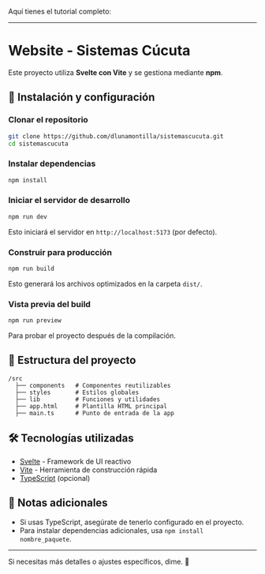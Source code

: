 Aquí tienes el tutorial completo:  

---  

# Website - Sistemas Cúcuta  

Este proyecto utiliza **Svelte con Vite** y se gestiona mediante **npm**.  

## 🚀 Instalación y configuración  

###  Clonar el repositorio  
```bash
git clone https://github.com/dlunamontilla/sistemascucuta.git
cd sistemascucuta
```

### Instalar dependencias  
```bash
npm install
```

### Iniciar el servidor de desarrollo  
```bash
npm run dev
```
Esto iniciará el servidor en `http://localhost:5173` (por defecto).  

### Construir para producción  
```bash
npm run build
```
Esto generará los archivos optimizados en la carpeta `dist/`.  

### Vista previa del build  
```bash
npm run preview
```
Para probar el proyecto después de la compilación.  

## 📁 Estructura del proyecto  
```
/src
  ├── components   # Componentes reutilizables
  ├── styles       # Estilos globales
  ├── lib          # Funciones y utilidades
  ├── app.html     # Plantilla HTML principal
  ├── main.ts      # Punto de entrada de la app
```

## 🛠️ Tecnologías utilizadas  
- [Svelte](https://svelte.dev/) - Framework de UI reactivo  
- [Vite](https://vitejs.dev/) - Herramienta de construcción rápida  
- [TypeScript](https://www.typescriptlang.org/) (opcional)  

## 📌 Notas adicionales  
- Si usas TypeScript, asegúrate de tenerlo configurado en el proyecto.  
- Para instalar dependencias adicionales, usa `npm install nombre_paquete`.  

---  

Si necesitas más detalles o ajustes específicos, dime. 🚀